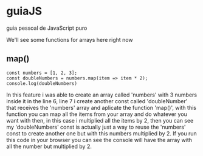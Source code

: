 # guiaJS
guia pessoal de JavaScript puro

We'll see some functions for arrays here right now


<h2>map()</h2>

    const numbers = [1, 2, 3];
    const doubleNumbers = numbers.map(item => item * 2);
    console.log(doubleNumbers)
    
In this feature i was able to create an array called 'numbers' with 3 numbers inside it in the line 6, line 7 i create another const called 'doubleNumber' that receives the 'numbers' array and aplicate the function 'map()', with this function you can map all the items from your array and do whatever you want with then, in this case i multiplied all the items by 2, then you can see my 'doubleNumbers' const is actually just a way to reuse the 'numbers' const to create another one but with this numbers multiplied by 2. If you run this code in your browser you can see the console will have the array with all the number but multiplied by 2.
